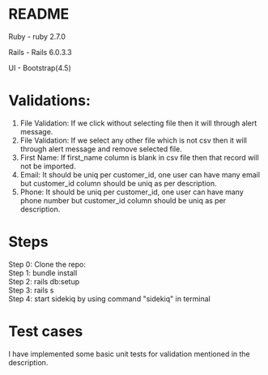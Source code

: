 # README

Ruby - ruby 2.7.0

Rails - Rails 6.0.3.3

UI - Bootstrap(4.5)

# Validations:
1) File Validation: If we click without selecting file then it will through alert message.
2) File Validation: If we select any other file which is not csv then it will through alert message and remove selected file.
3) First Name: If first_name column is blank in csv file then that record will not be imported.
4) Email: It should be uniq per customer_id, one user can have many email but customer_id column should be uniq as per description.
5) Phone: It should be uniq per customer_id, one user can have many phone number but customer_id column should be uniq as per description.

# Steps
Step 0: Clone the repo: <br />
Step 1: bundle install <br />
Step 2: rails db:setup <br />
Step 3: rails s <br />
Step 4: start sidekiq by using command "sidekiq" in terminal <br />

# Test cases
I have implemented some basic unit tests for validation mentioned in the description.
